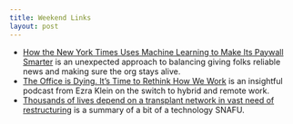 ```yaml
---
title: Weekend Links
layout: post
---
```

- [How the New York Times Uses Machine Learning to Make Its Paywall Smarter](https://open.nytimes.com/how-the-new-york-times-uses-machine-learning-to-make-its-paywall-smarter-e5771d5f46f8) is an unexpected approach to balancing giving folks reliable news and making sure the org stays alive.
- [The Office is Dying. It’s Time to Rethink How We Work](https://www.nytimes.com/2022/08/16/opinion/ezra-klein-podcast-anne-helen-petersen-charlie-warzel.html?unlocked_article_code=AAAAAAAAAAAAAAAACEIPuomT1JKd6J17Vw1cRCfTTMQmqxCdw_PIxftm3iWka3DFDm8ciOMNAo6B_EGKaLh5bp4w2zmaQppZN7MkTedui-ZZOUEoSwSsr53BgJkZLj8upIT2VWM_xZbMUPUn-CX4Y23_KPt6wPf3mSO6BwWKIK_Pjj1nLxB48dAjLQv0jWpfwa-WEeB00s0qjqt2Gpx9FW8fNCna7O3vAxh-OomEZ0uP6lImSqoOD2Go6N2c7bMLeA1RDEuXDy8spDZht64PfY8fL639LBU_ecvhgbV3CmRgLoyhBJFZVJGD3vwx8uaL8UrQvZLwk_YmF6xUv6fGunK5PTssSLCXP1bxWl8JpVpuWS2K7AmNL30Xg9Zc7gU&smid=url-share) is an insightful podcast from Ezra Klein on the switch to hybrid and remote work. 
- [Thousands of lives depend on a transplant network in vast need of restructuring](https://wapo.st/3PBtL7e) is a summary of a bit of a technology SNAFU. 